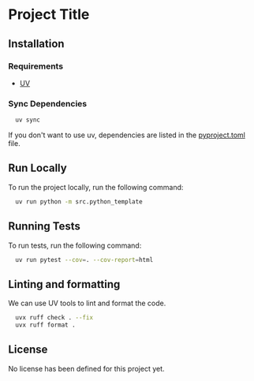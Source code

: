 # Project Title
## Installation

### Requirements

- [UV](https://docs.astral.sh/uv/)

### Sync Dependencies

```bash
  uv sync
```

If you don't want to use uv, dependencies are listed in the [pyproject.toml](pyproject.toml) file.

## Run Locally

To run the project locally, run the following command:

```bash
  uv run python -m src.python_template
```

## Running Tests

To run tests, run the following command:

```bash
  uv run pytest --cov=. --cov-report=html
```

## Linting and formatting

We can use UV tools to lint and format the code.

```bash
  uvx ruff check . --fix
  uvx ruff format .
```

## License

No license has been defined for this project yet.